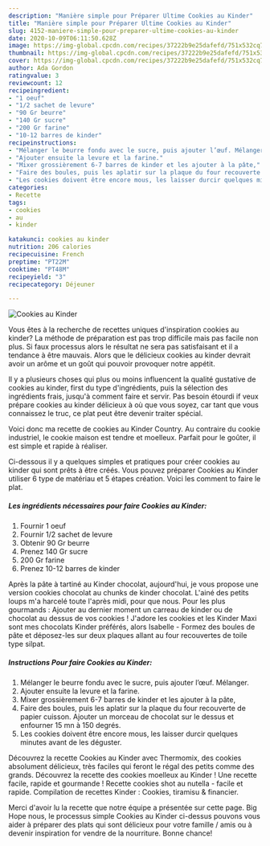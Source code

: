 ```yaml
---
description: "Manière simple pour Préparer Ultime Cookies au Kinder"
title: "Manière simple pour Préparer Ultime Cookies au Kinder"
slug: 4152-maniere-simple-pour-preparer-ultime-cookies-au-kinder
date: 2020-10-09T06:11:50.628Z
image: https://img-global.cpcdn.com/recipes/37222b9e25dafefd/751x532cq70/cookies-au-kinder-photo-principale-de-la-recette.jpg
thumbnail: https://img-global.cpcdn.com/recipes/37222b9e25dafefd/751x532cq70/cookies-au-kinder-photo-principale-de-la-recette.jpg
cover: https://img-global.cpcdn.com/recipes/37222b9e25dafefd/751x532cq70/cookies-au-kinder-photo-principale-de-la-recette.jpg
author: Ada Gordon
ratingvalue: 3
reviewcount: 12
recipeingredient:
- "1 oeuf"
- "1/2 sachet de levure"
- "90 Gr beurre"
- "140 Gr sucre"
- "200 Gr farine"
- "10-12 barres de kinder"
recipeinstructions:
- "Mélanger le beurre fondu avec le sucre, puis ajouter l’œuf. Mélanger."
- "Ajouter ensuite la levure et la farine."
- "Mixer grossièrement 6-7 barres de kinder et les ajouter à la pâte,"
- "Faire des boules, puis les aplatir sur la plaque du four recouverte de papier cuisson. Ajouter un morceau de chocolat sur le dessus et enfourner 15 mn à 150 degrés."
- "Les cookies doivent être encore mous, les laisser durcir quelques minutes avant de les déguster."
categories:
- Recette
tags:
- cookies
- au
- kinder

katakunci: cookies au kinder 
nutrition: 206 calories
recipecuisine: French
preptime: "PT22M"
cooktime: "PT48M"
recipeyield: "3"
recipecategory: Déjeuner

---
```



![Cookies au Kinder](https://img-global.cpcdn.com/recipes/37222b9e25dafefd/751x532cq70/cookies-au-kinder-photo-principale-de-la-recette.jpg)

Vous êtes à la recherche de recettes uniques d'inspiration cookies au kinder? La méthode de préparation est pas trop difficile mais pas facile non plus. Si faux processus alors le résultat ne sera pas satisfaisant et il a tendance à être mauvais. Alors que le délicieux cookies au kinder devrait avoir un arôme et un goût qui pouvoir provoquer notre appétit.

Il y a plusieurs choses qui plus ou moins influencent la qualité gustative de cookies au kinder, first du type d'ingrédients, puis la sélection des ingrédients frais, jusqu'à comment faire et servir. Pas besoin étourdi if veux prépare cookies au kinder délicieux à où que vous soyez, car tant que vous connaissez le truc, ce plat peut être devenir traiter spécial.

Voici donc ma recette de cookies au Kinder Country. Au contraire du cookie industriel, le cookie maison est tendre et moelleux. Parfait pour le goûter, il est simple et rapide à réaliser.


Ci-dessous il y a quelques simples et pratiques pour créer cookies au kinder qui sont prêts à être créés. Vous pouvez préparer Cookies au Kinder utiliser 6 type de matériau et 5 étapes création. Voici les comment to faire le plat.

<!--inarticleads1-->

##### Les ingrédients nécessaires pour faire Cookies au Kinder:

1. Fournir 1 oeuf
1. Fournir 1/2 sachet de levure
1. Obtenir 90 Gr beurre
1. Prenez 140 Gr sucre
1.  200 Gr farine
1. Prenez 10-12 barres de kinder


Après la pâte à tartiné au Kinder chocolat, aujourd&#39;hui, je vous propose une version cookies chocolat au chunks de kinder chocolat. L&#39;ainé des petits loups m&#39;a harcelé toute l&#39;après midi, pour que nous. Pour les plus gourmands : Ajouter au dernier moment un carreau de kinder ou de chocolat au dessus de vos cookies ! J&#39;adore les cookies et les Kinder Maxi sont mes chocolats Kinder préférés, alors Isabelle - Formez des boules de pâte et déposez-les sur deux plaques allant au four recouvertes de toile type silpat. 

<!--inarticleads2-->

##### Instructions Pour faire Cookies au Kinder:

1. Mélanger le beurre fondu avec le sucre, puis ajouter l’œuf. Mélanger.
1. Ajouter ensuite la levure et la farine.
1. Mixer grossièrement 6-7 barres de kinder et les ajouter à la pâte,
1. Faire des boules, puis les aplatir sur la plaque du four recouverte de papier cuisson. Ajouter un morceau de chocolat sur le dessus et enfourner 15 mn à 150 degrés.
1. Les cookies doivent être encore mous, les laisser durcir quelques minutes avant de les déguster.


Découvrez la recette Cookies au Kinder avec Thermomix, des cookies absolument délicieux, très faciles qui feront le régal des petits comme des grands. Découvrez la recette des cookies moelleux au Kinder ! Une recette facile, rapide et gourmande ! Recette cookies shot au nutella - facile et rapide. Compilation de recettes Kinder : Cookies, tiramisu &amp; financier. 


Merci d'avoir lu la recette que notre équipe a présentée sur cette page. Big Hope nous, le processus simple Cookies au Kinder ci-dessus pouvons vous aider à préparer des plats qui sont délicieux pour votre famille / amis ou à devenir inspiration for vendre de la nourriture. Bonne chance!
